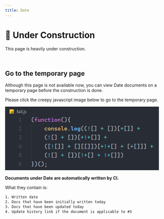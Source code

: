 ```yaml
---
title: Date
---
```


# 🚧 Under Construction
This page is heavily under construction.

<br />

## Go to the temporary page

Although this page is not available now, you can view Date documents on a temporary page before the construction is done.

Please click the creepy javascript image below to go to the temporary page.

[![fail](../../../static/img/date/fail.png)](date-tmp/2021/11/2021-11-04)

**Documents under Date are automatically written by CI.**

What they contain is:

```
1. Written date
2. Docs that have been initially written today
3. Docs that have been updated today
4. Update history link if the document is applicable to #3
```
